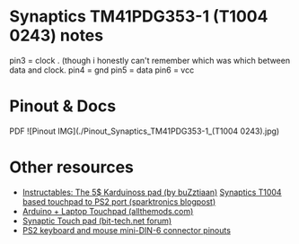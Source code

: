 # Synaptics TM41PDG353-1 (T1004 0243) notes

pin3 = clock . (though i honestly can't remember which was which between data and clock.
pin4 = gnd
pin5 = data
pin6 = vcc

# Pinout & Docs
PDF
![Pinout IMG](./Pinout_Synaptics_TM41PDG353-1_(T1004 0243).jpg)

# Other resources
- [Instructables: The 5$ Karduinoss pad (by buZztiaan)](http://www.instructables.com/id/The-5-Karduinoss-pad/?ALLSTEPS)
[Synaptics T1004 based touchpad to PS2 port (sparktronics blogpost)](http://sparktronics.blogspot.fi/2008/05/synaptics-t1004-based-touchpad-to-ps2.html)
- [Arduino + Laptop Touchpad (allthemods.com)](http://allthemods.com/project.php?id=342&page=2)
- [Synaptic Touch pad (bit-tech.net forum)](http://forums.bit-tech.net/showthread.php?t=105671)
- [PS2 keyboard and mouse mini-DIN-6 connector pinouts](http://burtonsys.com/PS2_keyboard_and_mouse_mini-DIN-6_connector_pinouts.html)
